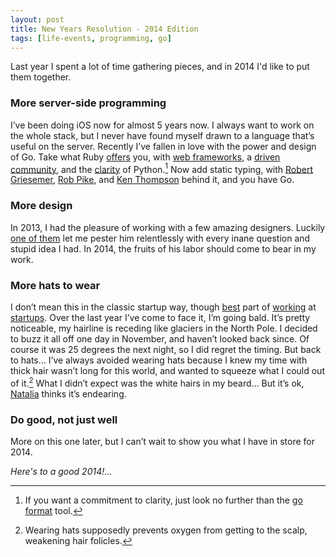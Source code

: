 ```yaml
---
layout: post
title: New Years Resolution - 2014 Edition
tags: [life-events, programming, go]
---
```


Last year I spent a lot of time gathering pieces, and in 2014 I'd like to put them together.

### More server-side programming

I’ve been doing iOS now for almost 5 years now. I always want to work on the whole stack, but I never have found myself drawn to a language that’s useful on the server. Recently I’ve fallen in love with the power and design of Go. Take what Ruby [offers](http://rubyonrails.org) you, with [web frameworks](http://www.sinatrarb.com), a [driven community](https://groups.google.com/forum/#!forum/golang-nuts), and the [clarity](https://blog.startifact.com/posts/older/what-is-pythonic.html) of Python.[^1] Now add static typing, with [Robert Griesemer](https://research.google.com/pubs/author96.html), [Rob Pike](https://en.wikipedia.org/wiki/Rob_Pike), and [Ken Thompson](https://en.wikipedia.org/wiki/Ken_Thompson) behind it, and you have Go.

### More design

In 2013, I had the pleasure of working with a few amazing designers. Luckily [one of them](http://www.iamtimhoover.com) let me pester him relentlessly with every inane question and stupid idea I had. In 2014, the fruits of his labor should come to bear in my work.

### More hats to wear

I don’t mean this in the classic startup way, though [best](https://betaworks.com) part of [working](https://donenotdone.com) at [startups](http://get.viggle.com). Over the last year I’ve come to face it, I’m going bald. It’s pretty noticeable, my hairline is receding like glaciers in the North Pole. I decided to buzz it all off one day in November, and haven’t looked back since. Of course it was 25 degrees the next night, so I did regret the timing. But back to hats… I’ve always avoided wearing hats because I knew my time with thick hair wasn’t long for this world, and wanted to squeeze what I could out of it.[^2] What I didn’t expect was the white hairs in my beard… But it’s ok, [Natalia](https://www.metaprogrammed.com) thinks it’s endearing.

### Do good, not just well

More on this one later, but I can’t wait to show you what I have in store for 2014.

*Here's to a good 2014!…*

[^1]: If you want a commitment to clarity, just look no further than the [go format](https://golang.org/cmd/gofmt/) tool.

[^2]: Wearing hats supposedly prevents oxygen from getting to the scalp, weakening hair folicles.

